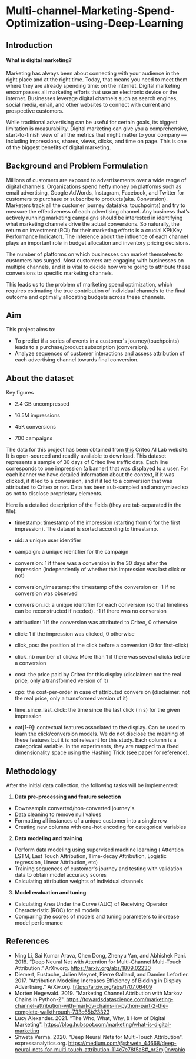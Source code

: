 # Multi-channel-Marketing-Spend-Optimization-using-Deep-Learning

## Introduction

#### What is digital marketing?
Marketing has always been about connecting with your audience in the right place and at the right time. Today, that means you need to meet them where they are already spending time: on the internet. Digital marketing encompasses all marketing efforts that use an electronic device or the internet. Businesses leverage digital channels such as search engines, social media, email, and other websites to connect with current and prospective customers.

While traditional advertising can be useful for certain goals, its biggest limitation is measurability. Digital marketing can give you a comprehensive, start-to-finish view of all the metrics that might matter to your company — including impressions, shares, views, clicks, and time on page. This is one of the biggest benefits of digital marketing. 

## Background and Problem Formulation

Millions of customers are exposed to advertisements over a wide range of digital channels. Organizations spend hefty money on platforms such as email advertising, Google AdWords, Instagram, Facebook, and Twitter for customers to purchase or subscribe to products(aka. Conversion). Marketers track all the customer journey data(aka. touchpoints) and try to measure the effectiveness of each advertising channel.  Any business that’s actively running marketing campaigns should be interested in identifying what marketing channels drive the actual conversions. So naturally, the return on investment (ROI) for their marketing efforts is a crucial KPI(Key Performance Indicator). The inference about the influence of each channel plays an important role in budget allocation and inventory pricing decisions. 

The number of platforms on which businesses can market themselves to customers has surged. Most customers are engaging with businesses on multiple channels, and it is vital to decide how we’re going to attribute these conversions to specific marketing channels. 

This leads us to the problem of marketing spend optimization, which requires estimating the true contribution of individual channels to the final outcome and optimally allocating budgets across these channels.

## Aim
This project aims to:
* To predict if a series of events in a customer's journey(touchpoints) leads to a purchase/product subscription (conversion). 
* Analyze sequences of customer interactions and assess attribution of each advertising channel towards final conversion.

## About the dataset

Key figures

* 2.4 GB uncompressed

* 16.5M impressions

* 45K conversions

* 700 campaigns

The data for this project has been obtained from [this](https://ailab.criteo.com/criteo-attribution-modeling-bidding-dataset/) Criteo AI Lab website. It is open-sourced and readily available to download. This dataset represents a sample of 30 days of Criteo live traffic data. Each line corresponds to one impression (a banner) that was displayed to a user. For each banner we have detailed information about the context, if it was clicked, if it led to a conversion, and if it led to a conversion that was attributed to Criteo or not. Data has been sub-sampled and anonymized so as not to disclose proprietary elements.

Here is a detailed description of the fields (they are tab-separated in the file):

* timestamp: timestamp of the impression (starting from 0 for the first impression). The dataset is sorted according to timestamp.

* uid: a unique user identifier

* campaign: a unique identifier for the campaign

* conversion: 1 if there was a conversion in the 30 days after the impression (independently of whether this impression was last click or not)

* conversion_timestamp: the timestamp of the conversion or -1 if no conversion was observed

* conversion_id: a unique identifier for each conversion (so that timelines can be reconstructed if needed). -1 if there was no conversion

* attribution: 1 if the conversion was attributed to Criteo, 0 otherwise

* click: 1 if the impression was clicked, 0 otherwise

* click_pos: the position of the click before a conversion (0 for first-click)

* click_nb number of clicks: More than 1 if there was several clicks before a conversion

* cost: the price paid by Criteo for this display (disclaimer: not the real price, only a transformed version of it)

* cpo: the cost-per-order in case of attributed conversion (disclaimer: not the real price, only a transformed version of it)

* time_since_last_click: the time since the last click (in s) for the given impression

* cat[1-9]: contextual features associated to the display. Can be used to learn the click/conversion models. We do not disclose the meaning of these features but it is not relevant for this study. Each column is a categorical variable. In the experiments, they are mapped to a fixed dimensionality space using the Hashing Trick (see paper for reference).

## Methodology
After the initial data collection, the following tasks will be implemented:
1. **Data pre-processing and feature selection**
* Downsample converted/non-converted journey's
* Data cleaning to remove null values
* Formatting all instances of a unique customer into a single row
* Creating new columns with one-hot encoding for categorical variables
2. **Data modeling and training**
* Perform data modeling using  supervised machine learning ( Attention LSTM, Last Touch Attribution, Time-decay Attribution, Logistic regression, Linear Attribution,  etc)
* Training sequences of customer's journey and testing with validation data to obtain model accuracy scores
* Calculating attribution weights of individual channels
3. **Model evaluation and tuning**
* Calculating Area Under the Curve (AUC) of Receiving Operator Characteristic (ROC) for all models
* Comparing the scores of models and tuning parameters to increase model performance

## References

* Ning Li, Sai Kumar Arava, Chen Dong, Zhenyu Yan, and Abhishek Pani. 2018. “Deep Neural Net with Attention for Multi-Channel Multi-Touch Attribution.” ArXiv.org. https://arxiv.org/abs/1809.02230
* Diemert, Eustache, Julien Meynet, Pierre Galland, and Damien Lefortier. 2017. “Attribution Modeling Increases Efficiency of Bidding in Display Advertising.” ArXiv.org. https://arxiv.org/abs/1707.06409
* Morten Hegewald. 2019. "Marketing Channel Attribution with Markov Chains in Python-2". https://towardsdatascience.com/marketing-channel-attribution-with-markov-chains-in-python-part-2-the-complete-walkthrough-733c65b23323
* Lucy Alexander. 2021. "The Who, What, Why, & How of Digital Marketing".  https://blog.hubspot.com/marketing/what-is-digital-marketing
* Shweta Verma. 2020. "Deep Neural Nets for Multi-Touch Attribution". expressanalytics.org. https://medium.com/@shweta_44668/deep-neural-nets-for-multi-touch-attribution-114c7e78f5a8#_nr2mj0nwahio

